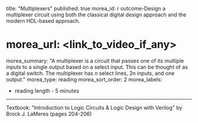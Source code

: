 title: "Multiplexers"
published: true
morea_id: r outcome-Design a multiplexer circuit using both the classical digital design approach and the modern HDL-based approach.
# morea_url: <link_to_video_if_any>
morea_summary: "A multiplexer is a circuit that passes one of its multiple inputs to a single output based on a select input. This can be thought of as a digital switch. The multiplexer has n select lines, 2n inputs, and one output."
morea_type: reading
morea_sort_order: 2
morea_labels:
 - reading length - 5 minutes
---
Textbook: "Introduction to Logic Circuits & Logic Design with Verilog" by Brock J. LaMeres (pages 204-206)
